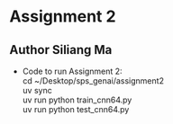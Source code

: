 # Assignment 2

## Author Siliang Ma
   
- Code to run Assignment 2:  
cd ~/Desktop/sps_genai/assignment2  
uv sync  
uv run python train_cnn64.py  
uv run python test_cnn64.py  
 
